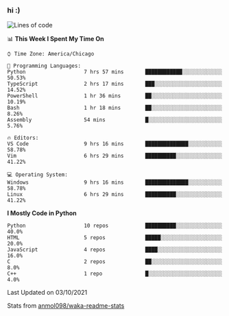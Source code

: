 ### hi :)

<!--START_SECTION:waka-->
![Lines of code](https://img.shields.io/badge/From%20Hello%20World%20I%27ve%20Written-886135%20lines%20of%20code-blue)

📊 **This Week I Spent My Time On** 

```text
⌚︎ Time Zone: America/Chicago

💬 Programming Languages: 
Python                   7 hrs 57 mins       ████████████░░░░░░░░░░░░░   50.53% 
TypeScript               2 hrs 17 mins       ███░░░░░░░░░░░░░░░░░░░░░░   14.52% 
PowerShell               1 hr 36 mins        ██░░░░░░░░░░░░░░░░░░░░░░░   10.19% 
Bash                     1 hr 18 mins        ██░░░░░░░░░░░░░░░░░░░░░░░   8.26% 
Assembly                 54 mins             █░░░░░░░░░░░░░░░░░░░░░░░░   5.76%

🔥 Editors: 
VS Code                  9 hrs 16 mins       ██████████████░░░░░░░░░░░   58.78% 
Vim                      6 hrs 29 mins       ██████████░░░░░░░░░░░░░░░   41.22%

💻 Operating System: 
Windows                  9 hrs 16 mins       ██████████████░░░░░░░░░░░   58.78% 
Linux                    6 hrs 29 mins       ██████████░░░░░░░░░░░░░░░   41.22%

```

**I Mostly Code in Python** 

```text
Python                   10 repos            ██████████░░░░░░░░░░░░░░░   40.0% 
HTML                     5 repos             █████░░░░░░░░░░░░░░░░░░░░   20.0% 
JavaScript               4 repos             ████░░░░░░░░░░░░░░░░░░░░░   16.0% 
C                        2 repos             ██░░░░░░░░░░░░░░░░░░░░░░░   8.0% 
C++                      1 repo              █░░░░░░░░░░░░░░░░░░░░░░░░   4.0%

```



 Last Updated on 03/10/2021
<!--END_SECTION:waka-->

Stats from [anmol098/waka-readme-stats](https://github.com/anmol098/waka-readme-stats)
